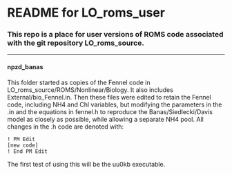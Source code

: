 # README for LO_roms_user

### This repo is a place for user versions of ROMS code associated with the git repository LO_roms_source.

---

#### npzd_banas
This folder started as copies of the Fennel code in LO_roms_source/ROMS/Nonlinear/Biology. It also includes External/bio_Fennel.in. Then these files were edited to retain the Fennel code, including NH4 and Chl variables, but modifying the parameters in the .in and the equations in fennel.h to reproduce the Banas/Siedlecki/Davis model as closely as possible, while allowing a separate NH4 pool. All changes in the .h code are denoted with:
```
! PM Edit
[new code]
! End PM Edit
```
The first test of using this will be the uu0kb executable.

